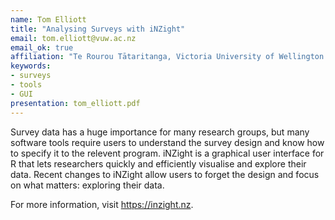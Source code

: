 ```yaml
---
name: Tom Elliott
title: "Analysing Surveys with iNZight"
email: tom.elliott@vuw.ac.nz
email_ok: true
affiliation: "Te Rourou Tātaritanga, Victoria University of Wellington and The University of Auckland"
keywords:
- surveys
- tools
- GUI
presentation: tom_elliott.pdf
---
```


Survey data has a huge importance for many research groups, but many software tools require users to understand the survey design and know how to specify it to the relevent program. iNZight is a graphical user interface for R that lets researchers quickly and efficiently visualise and explore their data. Recent changes to iNZight allow users to forget the design and focus on what matters: exploring their data.

For more information, visit https://inzight.nz.
